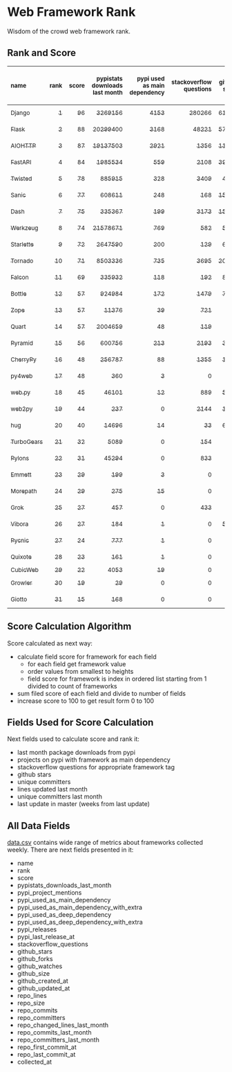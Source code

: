 # Web Framework Rank
Wisdom of the crowd web framework rank.

## Rank and Score
<sub>name</sub> | <sub>rank</sub> | <sub>score</sub> | <sub>pypistats downloads last month</sub> | <sub>pypi used as main dependency</sub> | <sub>stackoverflow questions</sub> | <sub>github stars</sub> | <sub>repo unique committers</sub> | <sub>repo changed lines last month</sub> | <sub>repo unique committers last month</sub> | <sub>repo last commit</sub>
:--- | ---: | ---: | ---: | ---: | ---: | ---: | ---: | ---: | ---: | ---:
[<sub>Django</sub>](https://github.com/django/django "first commit: 2005-07-13") | [<sub>1</sub>](# "  +0 last week") | [<sub>96</sub>](# "  -2 last week") | [<sub>3269156</sub>](# "  #5 in pypistats downloads last month -31.93% last week") | [<sub>4153</sub>](# "  #1 in pypi used as main dependency +0.29% last week") | [<sub>280266</sub>](# "  #1 in stackoverflow questions +0.15% last week") | [<sub>61148</sub>](# "  #1 in github stars +0.22% last week") | [<sub>2612</sub>](# "  #1 in repo unique committers +0.08% last week") | [<sub>20817</sub>](# "  #2 in repo changed lines last month +427.55% last week") | [<sub>34</sub>](# "  #1 in repo unique committers last month +0.0% last week") | [<sub>2021-12-10</sub>](# "▼ #2 in repo last commit 1 week ago")
[<sub>Flask</sub>](https://github.com/pallets/flask "first commit: 2010-04-06; uses: Werkzeug") | [<sub>2</sub>](# "  +0 last week") | [<sub>88</sub>](# "  -3 last week") | [<sub>20299400</sub>](# "  #2 in pypistats downloads last month -37.38% last week") | [<sub>3168</sub>](# "  #2 in pypi used as main dependency +0.57% last week") | [<sub>48221</sub>](# "  #2 in stackoverflow questions +0.18% last week") | [<sub>57347</sub>](# "  #2 in github stars +0.1% last week") | [<sub>765</sub>](# "  #2 in repo unique committers +0.0% last week") | [<sub>1715</sub>](# "▼ #8 in repo changed lines last month -3.27% last week") | [<sub>4</sub>](# "▼ #6 in repo unique committers last month -20.0% last week") | [<sub>2021-11-16</sub>](# "▼ #12 in repo last commit 4 weeks ago")
[<sub>AIOHTTP</sub>](https://github.com/aio-libs/aiohttp "first commit: 2013-10-01") | [<sub>3</sub>](# "  +0 last week") | [<sub>87</sub>](# "  -2 last week") | [<sub>19137503</sub>](# "  #3 in pypistats downloads last month -36.2% last week") | [<sub>2921</sub>](# "  #3 in pypi used as main dependency +0.52% last week") | [<sub>1356</sub>](# "▲ #10 in stackoverflow questions +0.3% last week") | [<sub>11944</sub>](# "  #7 in github stars +0.23% last week") | [<sub>651</sub>](# "  #3 in repo unique committers +0.46% last week") | [<sub>1853</sub>](# "▼ #7 in repo changed lines last month -28.12% last week") | [<sub>14</sub>](# "  #2 in repo unique committers last month +7.69% last week") | [<sub>2021-12-10</sub>](# "▼ #2 in repo last commit 1 week ago")
[<sub>FastAPI</sub>](https://github.com/tiangolo/fastapi "first commit: 2018-12-05; uses: Starlette") | [<sub>4</sub>](# "▲ +7 last week") | [<sub>84</sub>](# "▲ +18 last week") | [<sub>1985534</sub>](# "  #8 in pypistats downloads last month -29.98% last week") | [<sub>559</sub>](# "  #6 in pypi used as main dependency +1.27% last week") | [<sub>2108</sub>](# "  #8 in stackoverflow questions +1.74% last week") | [<sub>39250</sub>](# "  #3 in github stars +0.62% last week") | [<sub>289</sub>](# "  #8 in repo unique committers +1.4% last week") | [<sub>3439</sub>](# "▲ #5 in repo changed lines last month +100% last week") | [<sub>8</sub>](# "▲ #3 in repo unique committers last month +100% last week") | [<sub>2021-12-09</sub>](# "▲ #2 in repo last commit 1 week ago")
[<sub>Twisted</sub>](https://github.com/twisted/twisted "first commit: 2001-07-09") | [<sub>5</sub>](# "▲ +2 last week") | [<sub>78</sub>](# "▲ +7 last week") | [<sub>885915</sub>](# "  #10 in pypistats downloads last month -30.07% last week") | [<sub>328</sub>](# "  #7 in pypi used as main dependency +0.31% last week") | [<sub>3409</sub>](# "  #4 in stackoverflow questions +0.06% last week") | [<sub>4436</sub>](# "  #15 in github stars +0.07% last week") | [<sub>266</sub>](# "  #10 in repo unique committers +0.76% last week") | [<sub>11182</sub>](# "▲ #3 in repo changed lines last month +2660.99% last week") | [<sub>4</sub>](# "▲ #6 in repo unique committers last month +300.0% last week") | [<sub>2021-12-05</sub>](# "▲ #2 in repo last commit 1 week ago")
[<sub>Sanic</sub>](https://github.com/sanic-org/sanic "first commit: 2016-05-26") | [<sub>6</sub>](# "▼ -1 last week") | [<sub>77</sub>](# "▼ -3 last week") | [<sub>608611</sub>](# "▼ #11 in pypistats downloads last month -61.28% last week") | [<sub>248</sub>](# "  #8 in pypi used as main dependency +0.0% last week") | [<sub>168</sub>](# "  #18 in stackoverflow questions +0.6% last week") | [<sub>15631</sub>](# "  #5 in github stars +0.07% last week") | [<sub>341</sub>](# "  #7 in repo unique committers +0.59% last week") | [<sub>2118</sub>](# "▼ #6 in repo changed lines last month -33.77% last week") | [<sub>8</sub>](# "  #3 in repo unique committers last month +33.33% last week") | [<sub>2021-12-09</sub>](# "▲ #2 in repo last commit 1 week ago")
[<sub>Dash</sub>](https://github.com/plotly/dash "first commit: 2015-04-10") | [<sub>7</sub>](# "▲ +2 last week") | [<sub>75</sub>](# "▲ +4 last week") | [<sub>335367</sub>](# "▼ #14 in pypistats downloads last month -46.03% last week") | [<sub>199</sub>](# "  #11 in pypi used as main dependency +2.58% last week") | [<sub>3173</sub>](# "  #5 in stackoverflow questions +0.76% last week") | [<sub>15556</sub>](# "  #6 in github stars +0.3% last week") | [<sub>125</sub>](# "  #16 in repo unique committers +0.81% last week") | [<sub>115478</sub>](# "▲ #1 in repo changed lines last month +17775.85% last week") | [<sub>3</sub>](# "▼ #10 in repo unique committers last month +50.0% last week") | [<sub>2021-12-08</sub>](# "▲ #2 in repo last commit 1 week ago")
[<sub>Werkzeug</sub>](https://github.com/pallets/werkzeug "first commit: 2007-05-04; used by: Flask and Quart") | [<sub>8</sub>](# "▼ -4 last week") | [<sub>74</sub>](# "▼ -6 last week") | [<sub>21578671</sub>](# "  #1 in pypistats downloads last month -37.9% last week") | [<sub>769</sub>](# "  #4 in pypi used as main dependency +0.26% last week") | [<sub>582</sub>](# "  #15 in stackoverflow questions +0.0% last week") | [<sub>5910</sub>](# "  #12 in github stars +0.15% last week") | [<sub>449</sub>](# "  #4 in repo unique committers +0.0% last week") | [<sub>308</sub>](# "▼ #11 in repo changed lines last month -94.22% last week") | [<sub>1</sub>](# "▼ #13 in repo unique committers last month -50.0% last week") | [<sub>2021-11-16</sub>](# "▼ #12 in repo last commit 4 weeks ago")
[<sub>Starlette</sub>](https://github.com/encode/starlette "first commit: 2018-06-25; used by: FastAPI") | [<sub>9</sub>](# "▼ -3 last week") | [<sub>72</sub>](# "▼ +1 last week") | [<sub>2647590</sub>](# "  #6 in pypistats downloads last month -29.88% last week") | [<sub>200</sub>](# "  #10 in pypi used as main dependency +0.5% last week") | [<sub>129</sub>](# "  #20 in stackoverflow questions +0.0% last week") | [<sub>6310</sub>](# "  #11 in github stars +0.22% last week") | [<sub>184</sub>](# "  #13 in repo unique committers +0.0% last week") | [<sub>228</sub>](# "▼ #12 in repo changed lines last month +130.3% last week") | [<sub>6</sub>](# "▼ #5 in repo unique committers last month +0.0% last week") | [<sub>2021-12-11</sub>](# "▲ #1 in repo last commit 1 week ago")
[<sub>Tornado</sub>](https://github.com/tornadoweb/tornado "first commit: 2009-09-09") | [<sub>10</sub>](# "▼ -2 last week") | [<sub>71</sub>](# "▼ +0 last week") | [<sub>8503336</sub>](# "  #4 in pypistats downloads last month -34.79% last week") | [<sub>735</sub>](# "  #5 in pypi used as main dependency +0.14% last week") | [<sub>3695</sub>](# "  #3 in stackoverflow questions +0.05% last week") | [<sub>20305</sub>](# "  #4 in github stars +0.05% last week") | [<sub>428</sub>](# "  #5 in repo unique committers +0.0% last week") | [<sub>0</sub>](# "  #14 in repo changed lines last month +100% last week") | [<sub>0</sub>](# "  #14 in repo unique committers last month +100% last week") | [<sub>2021-11-03</sub>](# "▼ #15 in repo last commit 6 weeks ago")
[<sub>Falcon</sub>](https://github.com/falconry/falcon "first commit: 2012-12-06; used by: hug") | [<sub>11</sub>](# "▼ -1 last week") | [<sub>69</sub>](# "▼ +0 last week") | [<sub>335932</sub>](# "▲ #13 in pypistats downloads last month -30.33% last week") | [<sub>118</sub>](# "  #13 in pypi used as main dependency +1.72% last week") | [<sub>192</sub>](# "  #17 in stackoverflow questions +0.52% last week") | [<sub>8651</sub>](# "  #8 in github stars +0.12% last week") | [<sub>186</sub>](# "  #12 in repo unique committers +0.54% last week") | [<sub>625</sub>](# "▼ #9 in repo changed lines last month -10.07% last week") | [<sub>4</sub>](# "  #6 in repo unique committers last month +0.0% last week") | [<sub>2021-12-06</sub>](# "▲ #2 in repo last commit 1 week ago")
[<sub>Bottle</sub>](https://github.com/bottlepy/bottle "first commit: 2009-06-30") | [<sub>12</sub>](# "▲ +2 last week") | [<sub>57</sub>](# "▲ +1 last week") | [<sub>924984</sub>](# "▲ #9 in pypistats downloads last month -23.94% last week") | [<sub>172</sub>](# "  #12 in pypi used as main dependency +0.0% last week") | [<sub>1479</sub>](# "  #9 in stackoverflow questions +0.0% last week") | [<sub>7447</sub>](# "  #9 in github stars +0.19% last week") | [<sub>221</sub>](# "  #11 in repo unique committers +0.0% last week") | [<sub>0</sub>](# "  #14 in repo changed lines last month +100% last week") | [<sub>0</sub>](# "  #14 in repo unique committers last month +100% last week") | [<sub>2021-07-07</sub>](# "  #20 in repo last commit 23 weeks ago")
[<sub>Zope</sub>](https://github.com/zopefoundation/Zope "first commit: 1996-06-17") | [<sub>13</sub>](# "  +0 last week") | [<sub>57</sub>](# "  -2 last week") | [<sub>11376</sub>](# "▼ #19 in pypistats downloads last month -51.37% last week") | [<sub>39</sub>](# "  #16 in pypi used as main dependency +0.0% last week") | [<sub>721</sub>](# "  #14 in stackoverflow questions +0.14% last week") | [<sub>277</sub>](# "  #24 in github stars +0.36% last week") | [<sub>171</sub>](# "  #14 in repo unique committers +0.0% last week") | [<sub>413</sub>](# "▼ #10 in repo changed lines last month -0.96% last week") | [<sub>2</sub>](# "▼ #12 in repo unique committers last month +0.0% last week") | [<sub>2021-12-09</sub>](# "▲ #2 in repo last commit 1 week ago")
[<sub>Quart</sub>](https://gitlab.com/pgjones/quart "first commit: 2017-05-14; uses: Werkzeug") | [<sub>14</sub>](# "▼ -2 last week") | [<sub>57</sub>](# "▼ -2 last week") | [<sub>2004659</sub>](# "  #7 in pypistats downloads last month -43.16% last week") | [<sub>48</sub>](# "  #15 in pypi used as main dependency +0.0% last week") | [<sub>119</sub>](# "  #21 in stackoverflow questions +0.85% last week") | [<sub>968</sub>](# "  #19 in github stars +0.41% last week") | [<sub>66</sub>](# "  #19 in repo unique committers +0.0% last week") | [<sub>71</sub>](# "▼ #13 in repo changed lines last month -27.55% last week") | [<sub>3</sub>](# "▼ #10 in repo unique committers last month +0.0% last week") | [<sub>2021-11-22</sub>](# "▼ #11 in repo last commit 3 weeks ago")
[<sub>Pyramid</sub>](https://github.com/Pylons/pyramid "first commit: 2008-07-04; used by: CubicWeb") | [<sub>15</sub>](# "  +0 last week") | [<sub>56</sub>](# "  +0 last week") | [<sub>600756</sub>](# "  #12 in pypistats downloads last month -33.08% last week") | [<sub>213</sub>](# "  #9 in pypi used as main dependency +0.0% last week") | [<sub>2193</sub>](# "  #6 in stackoverflow questions +0.0% last week") | [<sub>3613</sub>](# "  #16 in github stars +0.08% last week") | [<sub>354</sub>](# "  #6 in repo unique committers +0.0% last week") | [<sub>0</sub>](# "  #14 in repo changed lines last month +100% last week") | [<sub>0</sub>](# "  #14 in repo unique committers last month +100% last week") | [<sub>2021-03-15</sub>](# "  #23 in repo last commit 39 weeks ago")
[<sub>CherryPy</sub>](https://github.com/cherrypy/cherrypy "first commit: 2004-11-20") | [<sub>16</sub>](# "▲ +2 last week") | [<sub>48</sub>](# "▲ -1 last week") | [<sub>256787</sub>](# "  #15 in pypistats downloads last month -34.49% last week") | [<sub>88</sub>](# "  #14 in pypi used as main dependency +0.0% last week") | [<sub>1355</sub>](# "▼ #11 in stackoverflow questions -0.07% last week") | [<sub>1474</sub>](# "  #18 in github stars +0.14% last week") | [<sub>142</sub>](# "  #15 in repo unique committers +0.0% last week") | [<sub>0</sub>](# "  #14 in repo changed lines last month +100% last week") | [<sub>0</sub>](# "  #14 in repo unique committers last month +100% last week") | [<sub>2021-09-07</sub>](# "  #18 in repo last commit 14 weeks ago")
[<sub>py4web</sub>](https://github.com/web2py/py4web "first commit: 2019-03-25") | [<sub>17</sub>](# "  +0 last week") | [<sub>48</sub>](# "  -1 last week") | [<sub>360</sub>](# "▲ #24 in pypistats downloads last month -9.55% last week") | [<sub>3</sub>](# "  #21 in pypi used as main dependency +0.0% last week") | [<sub>0</sub>](# "  #23 in stackoverflow questions +100% last week") | [<sub>164</sub>](# "  #26 in github stars +1.23% last week") | [<sub>57</sub>](# "  #20 in repo unique committers +0.0% last week") | [<sub>4807</sub>](# "▲ #4 in repo changed lines last month +271.48% last week") | [<sub>4</sub>](# "  #6 in repo unique committers last month +0.0% last week") | [<sub>2021-12-09</sub>](# "▼ #2 in repo last commit 1 week ago")
[<sub>web.py</sub>](https://github.com/webpy/webpy "first commit: 1970-01-01") | [<sub>18</sub>](# "▲ +1 last week") | [<sub>45</sub>](# "▲ +0 last week") | [<sub>46101</sub>](# "  #16 in pypistats downloads last month -31.3% last week") | [<sub>12</sub>](# "  #20 in pypi used as main dependency +0.0% last week") | [<sub>889</sub>](# "  #12 in stackoverflow questions +0.0% last week") | [<sub>5641</sub>](# "  #14 in github stars +0.12% last week") | [<sub>89</sub>](# "  #18 in repo unique committers +0.0% last week") | [<sub>0</sub>](# "  #14 in repo changed lines last month +100% last week") | [<sub>0</sub>](# "  #14 in repo unique committers last month +100% last week") | [<sub>2021-09-02</sub>](# "  #19 in repo last commit 15 weeks ago")
[<sub>web2py</sub>](https://github.com/web2py/web2py "first commit: 2011-11-23") | [<sub>19</sub>](# "▼ -3 last week") | [<sub>44</sub>](# "▼ -9 last week") | [<sub>237</sub>](# "▼ #26 in pypistats downloads last month -40.45% last week") | [<sub>0</sub>](# "  #26 in pypi used as main dependency +100% last week") | [<sub>2144</sub>](# "  #7 in stackoverflow questions +0.0% last week") | [<sub>1967</sub>](# "  #17 in github stars +0.05% last week") | [<sub>269</sub>](# "  #9 in repo unique committers +0.0% last week") | [<sub>0</sub>](# "▼ #14 in repo changed lines last month -100.0% last week") | [<sub>0</sub>](# "▼ #14 in repo unique committers last month -100.0% last week") | [<sub>2021-11-06</sub>](# "▼ #14 in repo last commit 6 weeks ago")
[<sub>hug</sub>](https://github.com/hugapi/hug "first commit: 2015-07-17; uses: Falcon") | [<sub>20</sub>](# "  +0 last week") | [<sub>40</sub>](# "  +0 last week") | [<sub>14696</sub>](# "▲ #18 in pypistats downloads last month -27.32% last week") | [<sub>14</sub>](# "  #19 in pypi used as main dependency +0.0% last week") | [<sub>33</sub>](# "  #22 in stackoverflow questions +0.0% last week") | [<sub>6572</sub>](# "  #10 in github stars -0.03% last week") | [<sub>123</sub>](# "  #17 in repo unique committers +0.0% last week") | [<sub>0</sub>](# "  #14 in repo changed lines last month +100% last week") | [<sub>0</sub>](# "  #14 in repo unique committers last month +100% last week") | [<sub>2020-08-10</sub>](# "  #26 in repo last commit 70 weeks ago")
[<sub>TurboGears</sub>](https://github.com/TurboGears/tg2 "first commit: 2007-06-27") | [<sub>21</sub>](# "  +0 last week") | [<sub>32</sub>](# "  +0 last week") | [<sub>5089</sub>](# "  #20 in pypistats downloads last month -31.55% last week") | [<sub>0</sub>](# "  #26 in pypi used as main dependency +100% last week") | [<sub>154</sub>](# "  #19 in stackoverflow questions +0.0% last week") | [<sub>772</sub>](# "  #20 in github stars +0.0% last week") | [<sub>35</sub>](# "  #23 in repo unique committers +0.0% last week") | [<sub>0</sub>](# "  #14 in repo changed lines last month +100% last week") | [<sub>0</sub>](# "  #14 in repo unique committers last month +100% last week") | [<sub>2021-05-26</sub>](# "  #21 in repo last commit 29 weeks ago")
[<sub>Pylons</sub>](https://github.com/Pylons/pylons "first commit: 2006-02-18") | [<sub>22</sub>](# "  +0 last week") | [<sub>31</sub>](# "  +0 last week") | [<sub>45294</sub>](# "  #17 in pypistats downloads last month -30.9% last week") | [<sub>0</sub>](# "  #26 in pypi used as main dependency +100% last week") | [<sub>833</sub>](# "  #13 in stackoverflow questions +0.0% last week") | [<sub>216</sub>](# "  #25 in github stars +0.0% last week") | [<sub>36</sub>](# "  #22 in repo unique committers +0.0% last week") | [<sub>0</sub>](# "  #14 in repo changed lines last month +100% last week") | [<sub>0</sub>](# "  #14 in repo unique committers last month +100% last week") | [<sub>2018-01-12</sub>](# "  #29 in repo last commit 205 weeks ago")
[<sub>Emmett</sub>](https://github.com/emmett-framework/emmett "first commit: 2014-10-22") | [<sub>23</sub>](# "▲ +1 last week") | [<sub>29</sub>](# "▲ +0 last week") | [<sub>199</sub>](# "▲ #27 in pypistats downloads last month -31.14% last week") | [<sub>3</sub>](# "  #21 in pypi used as main dependency +0.0% last week") | [<sub>0</sub>](# "  #23 in stackoverflow questions +100% last week") | [<sub>734</sub>](# "  #21 in github stars +0.27% last week") | [<sub>21</sub>](# "  #26 in repo unique committers +0.0% last week") | [<sub>0</sub>](# "  #14 in repo changed lines last month +100% last week") | [<sub>0</sub>](# "  #14 in repo unique committers last month +100% last week") | [<sub>2021-10-29</sub>](# "▼ #16 in repo last commit 7 weeks ago")
[<sub>Morepath</sub>](https://github.com/morepath/morepath "first commit: 2013-07-17") | [<sub>24</sub>](# "▼ -1 last week") | [<sub>29</sub>](# "▼ +0 last week") | [<sub>275</sub>](# "▼ #25 in pypistats downloads last month -44.33% last week") | [<sub>15</sub>](# "  #18 in pypi used as main dependency +0.0% last week") | [<sub>0</sub>](# "  #23 in stackoverflow questions +100% last week") | [<sub>391</sub>](# "  #23 in github stars +0.0% last week") | [<sub>27</sub>](# "  #24 in repo unique committers +0.0% last week") | [<sub>0</sub>](# "  #14 in repo changed lines last month +100% last week") | [<sub>0</sub>](# "  #14 in repo unique committers last month +100% last week") | [<sub>2021-04-18</sub>](# "  #22 in repo last commit 34 weeks ago")
[<sub>Grok</sub>](https://github.com/zopefoundation/grok "first commit: 2006-10-14") | [<sub>25</sub>](# "  +0 last week") | [<sub>27</sub>](# "  -1 last week") | [<sub>457</sub>](# "▼ #23 in pypistats downloads last month -88.65% last week") | [<sub>0</sub>](# "  #26 in pypi used as main dependency +100% last week") | [<sub>433</sub>](# "  #16 in stackoverflow questions +0.46% last week") | [<sub>20</sub>](# "  #30 in github stars +0.0% last week") | [<sub>40</sub>](# "  #21 in repo unique committers +0.0% last week") | [<sub>0</sub>](# "  #14 in repo changed lines last month +100% last week") | [<sub>0</sub>](# "  #14 in repo unique committers last month +100% last week") | [<sub>2020-09-02</sub>](# "  #25 in repo last commit 67 weeks ago")
[<sub>Vibora</sub>](https://github.com/vibora-io/vibora "first commit: 2018-06-13") | [<sub>26</sub>](# "  +0 last week") | [<sub>27</sub>](# "  +0 last week") | [<sub>184</sub>](# "▼ #28 in pypistats downloads last month -42.68% last week") | [<sub>1</sub>](# "  #23 in pypi used as main dependency +0.0% last week") | [<sub>0</sub>](# "  #23 in stackoverflow questions +100% last week") | [<sub>5734</sub>](# "  #13 in github stars -0.02% last week") | [<sub>27</sub>](# "  #24 in repo unique committers +0.0% last week") | [<sub>0</sub>](# "  #14 in repo changed lines last month +100% last week") | [<sub>0</sub>](# "  #14 in repo unique committers last month +100% last week") | [<sub>2019-02-11</sub>](# "  #28 in repo last commit 148 weeks ago")
[<sub>Pycnic</sub>](https://github.com/nullism/pycnic "first commit: 2015-11-04") | [<sub>27</sub>](# "  +0 last week") | [<sub>24</sub>](# "  +0 last week") | [<sub>777</sub>](# "▲ #22 in pypistats downloads last month -28.19% last week") | [<sub>1</sub>](# "  #23 in pypi used as main dependency +0.0% last week") | [<sub>0</sub>](# "  #23 in stackoverflow questions +100% last week") | [<sub>154</sub>](# "  #27 in github stars +0.0% last week") | [<sub>10</sub>](# "  #27 in repo unique committers +0.0% last week") | [<sub>0</sub>](# "  #14 in repo changed lines last month +100% last week") | [<sub>0</sub>](# "  #14 in repo unique committers last month +100% last week") | [<sub>2021-02-16</sub>](# "  #24 in repo last commit 43 weeks ago")
[<sub>Quixote</sub>](https://github.com/nascheme/quixote "first commit: 2006-03-16") | [<sub>28</sub>](# "  +0 last week") | [<sub>23</sub>](# "  +0 last week") | [<sub>161</sub>](# "▼ #30 in pypistats downloads last month -36.36% last week") | [<sub>1</sub>](# "  #23 in pypi used as main dependency +0.0% last week") | [<sub>0</sub>](# "  #23 in stackoverflow questions +100% last week") | [<sub>79</sub>](# "  #28 in github stars +1.28% last week") | [<sub>6</sub>](# "  #28 in repo unique committers +0.0% last week") | [<sub>0</sub>](# "  #14 in repo changed lines last month +100% last week") | [<sub>0</sub>](# "  #14 in repo unique committers last month +100% last week") | [<sub>2021-09-16</sub>](# "  #17 in repo last commit 13 weeks ago")
[<sub>CubicWeb</sub>](https://forge.extranet.logilab.fr/cubicweb/cubicweb "uses: Pyramid") | [<sub>29</sub>](# "  +0 last week") | [<sub>22</sub>](# "  +0 last week") | [<sub>4053</sub>](# "  #21 in pypistats downloads last month -24.43% last week") | [<sub>19</sub>](# "  #17 in pypi used as main dependency +0.0% last week") | [<sub>0</sub>](# "  #23 in stackoverflow questions +100% last week") | [<sub>0</sub>](# "  #31 in github stars +100% last week") | [<sub>0</sub>](# "  #31 in repo unique committers +100% last week") | [<sub>0</sub>](# "  #14 in repo changed lines last month +100% last week") | [<sub>0</sub>](# "  #14 in repo unique committers last month +100% last week") | [<sub></sub>](# "  #30 in repo last commit")
[<sub>Growler</sub>](https://github.com/pyGrowler/Growler "first commit: 2014-08-17") | [<sub>30</sub>](# "  +0 last week") | [<sub>19</sub>](# "  +0 last week") | [<sub>29</sub>](# "  #31 in pypistats downloads last month -6.45% last week") | [<sub>0</sub>](# "  #26 in pypi used as main dependency +100% last week") | [<sub>0</sub>](# "  #23 in stackoverflow questions +100% last week") | [<sub>686</sub>](# "  #22 in github stars +0.0% last week") | [<sub>6</sub>](# "  #28 in repo unique committers +0.0% last week") | [<sub>0</sub>](# "  #14 in repo changed lines last month +100% last week") | [<sub>0</sub>](# "  #14 in repo unique committers last month +100% last week") | [<sub>2020-03-08</sub>](# "  #27 in repo last commit 92 weeks ago")
[<sub>Giotto</sub>](https://github.com/priestc/giotto "first commit: 2012-02-26") | [<sub>31</sub>](# "  +0 last week") | [<sub>15</sub>](# "  +0 last week") | [<sub>168</sub>](# "▲ #29 in pypistats downloads last month -9.19% last week") | [<sub>0</sub>](# "  #26 in pypi used as main dependency +100% last week") | [<sub>0</sub>](# "  #23 in stackoverflow questions +100% last week") | [<sub>54</sub>](# "  #29 in github stars +0.0% last week") | [<sub>3</sub>](# "  #30 in repo unique committers +0.0% last week") | [<sub>0</sub>](# "  #14 in repo changed lines last month +100% last week") | [<sub>0</sub>](# "  #14 in repo unique committers last month +100% last week") | [<sub>2013-10-07</sub>](# "  #30 in repo last commit 427 weeks ago")

## Score Calculation Algorithm
Score calculated as next way:
- calculate field score for framework for each field
  - for each field get framework value
  - order values from smallest to heights
  - field score for framework is index in ordered list starting from 1 divided to count of frameworks
- sum filed score of each field and divide to number of fields
- increase score to 100 to get result form 0 to 100

## Fields Used for Score Calculation
Next fields used to calculate score and rank it:
- last month package downloads from pypi
- projects on pypi with framework as main dependency
- stackoverflow questions for appropriate framework tag
- github stars
- unique committers
- lines updated last month
- unique committers last month
- last update in master (weeks from last update)

## All Data Fields
[data.csv](data.csv) contains wide range of metrics about frameworks collected weekly.
There are next fields presented in it: 

- name
- rank
- score
- pypistats_downloads_last_month
- pypi_project_mentions
- pypi_used_as_main_dependency
- pypi_used_as_main_dependency_with_extra
- pypi_used_as_deep_dependency
- pypi_used_as_deep_dependency_with_extra
- pypi_releases
- pypi_last_release_at
- stackoverflow_questions
- github_stars
- github_forks
- github_watches
- github_size
- github_created_at
- github_updated_at
- repo_lines
- repo_size
- repo_commits
- repo_committers
- repo_changed_lines_last_month
- repo_commits_last_month
- repo_committers_last_month
- repo_first_commit_at
- repo_last_commit_at
- collected_at
